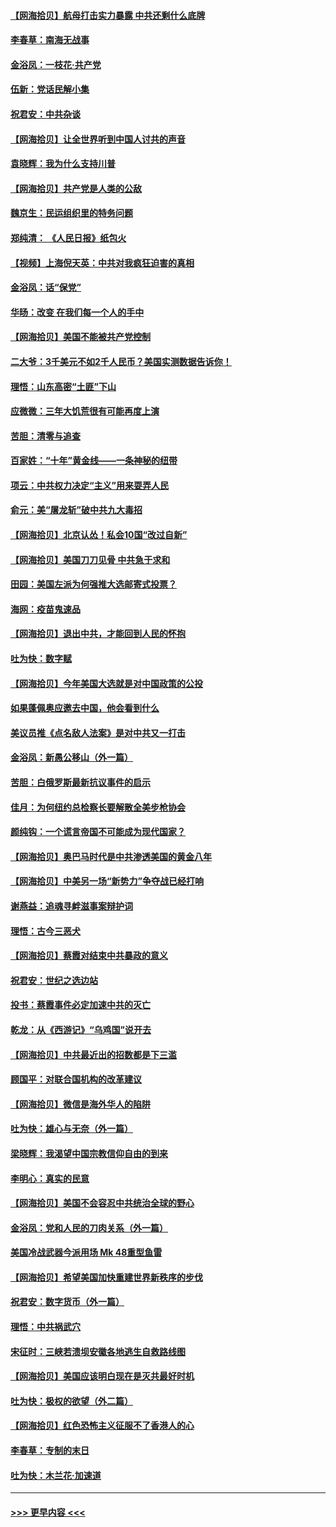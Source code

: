#### [【网海拾贝】航母打击实力暴露 中共还剩什么底牌](../pages/nsc993/n12371825.md?t=09020002) 
#### [李春草：南海无战事](../pages/nsc993/n12371159.md?t=09020002) 
#### [金浴凤：一枝花·共产党](../pages/nsc993/n12368757.md?t=09020002) 
#### [伍新：党话民解小集](../pages/nsc993/n12366907.md?t=09020002) 
#### [祝君安：中共杂谈](../pages/nsc993/n12366076.md?t=09020002) 
#### [【网海拾贝】让全世界听到中国人讨共的声音](../pages/nsc993/n12365569.md?t=09020002) 
#### [袁晓辉：我为什么支持川普](../pages/nsc993/n12362670.md?t=09020002) 
#### [【网海拾贝】共产党是人类的公敌](../pages/nsc993/n12363182.md?t=09020002) 
#### [魏京生：民运组织里的特务问题](../pages/nsc993/n12363010.md?t=09020002) 
#### [郑纯清： 《人民日报》纸包火](../pages/nsc993/n12362706.md?t=09020002) 
#### [【视频】上海倪天英：中共对我疯狂迫害的真相](../pages/nsc993/n12356341.md?t=09020002) 
#### [金浴凤：话“保党”](../pages/nsc993/n12361867.md?t=09020002) 
#### [华旸：改变 在我们每一个人的手中](../pages/nsc993/n12361774.md?t=09020002) 
#### [【网海拾贝】美国不能被共产党控制](../pages/nsc993/n12360271.md?t=09020002) 
#### [二大爷：3千美元不如2千人民币？美国实测数据告诉你！](../pages/nsc993/n12358563.md?t=09020002) 
#### [理悟：山东高密“土匪”下山](../pages/nsc993/n12358535.md?t=09020002) 
#### [应微微：三年大饥荒很有可能再度上演](../pages/nsc993/n12358523.md?t=09020002) 
#### [苦胆：清零与追查](../pages/nsc993/n12358501.md?t=09020002) 
#### [百家姓：“十年”黄金线——一条神秘的纽带](../pages/nsc993/n12358319.md?t=09020002) 
#### [项云：中共权力决定“主义”用来耍弄人民](../pages/nsc993/n12358172.md?t=09020002) 
#### [俞元：美“屠龙斩”破中共九大毒招](../pages/nsc993/n12357822.md?t=09020002) 
#### [【网海拾贝】北京认怂！私会10国“改过自新”](../pages/nsc993/n12357784.md?t=09020002) 
#### [【网海拾贝】美国刀刀见骨 中共急于求和](../pages/nsc993/n12355511.md?t=09020002) 
#### [田园：美国左派为何强推大选邮寄式投票？](../pages/nsc993/n12352963.md?t=09020002) 
#### [海网：疫苗鬼速品](../pages/nsc993/n12354438.md?t=09020002) 
#### [【网海拾贝】退出中共，才能回到人民的怀抱](../pages/nsc993/n12352634.md?t=09020002) 
#### [吐为快：数字赋](../pages/nsc993/n12352317.md?t=09020002) 
#### [【网海拾贝】今年美国大选就是对中国政策的公投](../pages/nsc993/n12350973.md?t=09020002) 
#### [如果蓬佩奥应邀去中国，他会看到什么](../pages/nsc993/n12350945.md?t=09020002) 
#### [美议员推《点名敌人法案》是对中共又一打击](../pages/nsc993/n12350765.md?t=09020002) 
#### [金浴凤：新愚公移山（外一篇）](../pages/nsc993/n12350253.md?t=09020002) 
#### [苦胆：白俄罗斯最新抗议事件的启示](../pages/nsc993/n12349989.md?t=09020002) 
#### [佳月：为何纽约总检察长要解散全美步枪协会](../pages/nsc993/n12349939.md?t=09020002) 
#### [颜纯钩：一个谎言帝国不可能成为现代国家？](../pages/nsc993/n12349898.md?t=09020002) 
#### [【网海拾贝】奥巴马时代是中共渗透美国的黄金八年](../pages/nsc993/n12349284.md?t=09020002) 
#### [【网海拾贝】中美另一场“新势力”争夺战已经打响](../pages/nsc993/n12346998.md?t=09020002) 
#### [谢燕益：追魂寻衅滋事案辩护词](../pages/nsc993/n12346892.md?t=09020002) 
#### [理悟：古今三恶犬](../pages/nsc993/n12345190.md?t=09020002) 
#### [【网海拾贝】蔡霞对结束中共暴政的意义](../pages/nsc993/n12344263.md?t=09020002) 
#### [祝君安：世纪之选边站](../pages/nsc993/n12342382.md?t=09020002) 
#### [投书：蔡霞事件必定加速中共的灭亡](../pages/nsc993/n12341881.md?t=09020002) 
#### [乾龙：从《西游记》“乌鸡国”说开去](../pages/nsc993/n12341690.md?t=09020002) 
#### [【网海拾贝】中共最近出的招数都是下三滥](../pages/nsc993/n12341593.md?t=09020002) 
#### [顾国平：对联合国机构的改革建议](../pages/nsc993/n12339928.md?t=09020002) 
#### [【网海拾贝】微信是海外华人的陷阱](../pages/nsc993/n12338868.md?t=09020002) 
#### [吐为快：雄心与无奈（外一篇）](../pages/nsc993/n12338132.md?t=09020002) 
#### [梁晓辉：我渴望中国宗教信仰自由的到来](../pages/nsc993/n12336657.md?t=09020002) 
#### [李明心：真实的民意](../pages/nsc993/n12336089.md?t=09020002) 
#### [【网海拾贝】美国不会容忍中共统治全球的野心](../pages/nsc993/n12336063.md?t=09020002) 
#### [金浴凤：党和人民的刀肉关系（外一篇）](../pages/nsc993/n12335834.md?t=09020002) 
#### [美国冷战武器今派用场 Mk 48重型鱼雷](../pages/nsc993/n12335354.md?t=09020002) 
#### [【网海拾贝】希望美国加快重建世界新秩序的步伐](../pages/nsc993/n12334224.md?t=09020002) 
#### [祝君安：数字货币（外一篇）](../pages/nsc993/n12334186.md?t=09020002) 
#### [理悟：中共祸武穴](../pages/nsc993/n12333962.md?t=09020002) 
#### [宋征时：三峡若溃坝安徽各地逃生自救路线图](../pages/nsc993/n12332450.md?t=09020002) 
#### [【网海拾贝】美国应该明白现在是灭共最好时机](../pages/nsc993/n12332313.md?t=09020002) 
#### [吐为快：极权的欲望（外二篇）](../pages/nsc993/n12332089.md?t=09020002) 
#### [【网海拾贝】红色恐怖主义征服不了香港人的心](../pages/nsc993/n12329296.md?t=09020002) 
#### [李春草：专制的末日](../pages/nsc993/n12329079.md?t=09020002) 
#### [吐为快：木兰花‧加速道](../pages/nsc993/n12327366.md?t=09020002) 

----
#### [ >>> 更早内容 <<< ](../indexes/nsc993-earlier.md)
